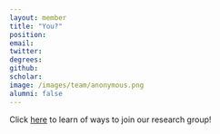 ```yaml
---
layout: member
title: "You?"
position: 
email: 
twitter: 
degrees: 
github: 
scholar: 
image: /images/team/anonymous.png
alumni: false
---
```


Click [here] to learn of ways to join our research group!

[here]: /join-mfx
